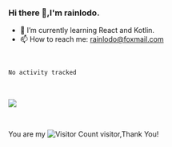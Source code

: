### Hi there 👋,I'm rainlodo.

- 🌱 I’m currently learning React and Kotlin.
- 📫 How to reach me: rainlodo@foxmail.com

<br/>

<!--START_SECTION:waka-->

```txt
No activity tracked
```

<!--END_SECTION:waka-->

<br/>

![](https://github-readme-stats.vercel.app/api?username=rainlodo&show_icons=true&theme=transparent)

<br/>

You are my ![Visitor Count](https://profile-counter.glitch.me/rainlodo/count.svg) visitor,Thank You!
